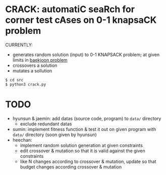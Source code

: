 # **CRACK**: automati**C** sea**R**ch for corner test c**A**ses on 0-1 knapsa**CK** problem

CURRENTLY:
* generates random solution (input) to 0-1 KNAPSACK problem; at given limits in [baekjoon problem](https://www.acmicpc.net/problem/12865)
* crossovers a solution
* mutates a sollution

```
$ cd src
$ python3 crack.py
```

# TODO
* hyunsun & jaemin: add datas (source code, program) to ```data/``` directory
    * exclude redundant datas
* sumin: implement fitness function & test it out on given program with ```data/``` directory (soon given by hyunsun)
* heechan:
    * implement random solution generation at given constraints
    * edit crossover & mutation so that it is valid against the given constraints
    * like N changes according to crossover & mutation, update so that budget changes according crossover & mutation
